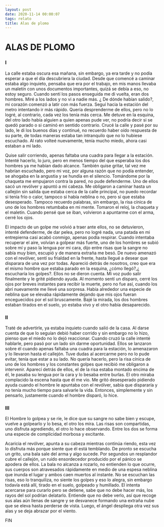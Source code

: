 ```yaml
---
layout: post
date: 2020-11-14 00:00:07
tags: relato
title: Alas de plomo
---
```

# ALAS DE PLOMO

### I

La calle estaba oscura esa mañana, sin embargo, ya era tarde y no podía
   esperar a que el día descubriera la ciudad. Desde que comencé a caminar
   estaba algo inquieto, pensaba que era por el trabajo, en mis manos
   llevaba un maletín con unos documentos importantes, quizá se debía a
   eso, no estoy seguro. Cuando sentí los pasos enseguida me di vuelta,
   eran dos hombres. Miré a los lados y no vi a nadie más. ¿ De dónde
   habían salido?, mi corazón comenzó a latir con más fuerza. Seguí hacia
   la estación del metro intentando ir más rápido. Quería desprenderme de
   ellos, pero no lo logré, al contrario, cada vez los tenía más cerca. Me
   detuve en la esquina, del otro lado había alguien a quien apenas pude
   ver, no podría decir si se quedó parado o si caminó en sentido
   contrario. Crucé la calle y pasé por su lado, le di los buenos días y
   continué, no recuerdo haber oído respuesta de su parte, de todas
   maneras estaba tan intranquilo que no lo hubiese escuchado. Al rato
   volteé nuevamente, tenía mucho miedo, ahora casi estaban a mi lado.
 
   Quise salir corriendo, apenas faltaba una cuadra para llegar a la
   estación. Intenté hacerlo, lo juro, pero en menos tiempo del que
   esperaba los dos hombres ya me habían dado alcance. También quise
   gritar, tal vez me habrían escuchado, pero mi voz, por alguna razón que
   no podía entender, se ahogaba en la angustia y se hundía en el
   silencio. Tomándome por la chaqueta me empujaron contra la pared, no
   pude defenderme. Uno de ellos sacó un revólver y apuntó a mi cabeza. Me
   obligaron a caminar hasta un callejón sin salida que estaba cerca de la
   calle principal, no puedo recordar si tenía frío o calor, tampoco si
   había neblina o no, pero sí que estaba desesperado. Tampoco recuerdo
   palabras, sin embargo, la risa cínica de uno de los hombres retumbaba
   en mi mente. Tomaron el reloj, la chaqueta y el maletín. Cuando pensé
   que se iban, volvieron a apuntarme con el arma, cerré los ojos.

   El impacto de un golpe me volvió a traer ante ellos, no se detuvieron,
   intenté defenderme, de dar pelea, pero no logré nada, una patada en mi
   entrepierna casi acabó conmigo, apenas podía respirar. Cuando intentaba
   recuperar el aire, volvían a golpear más fuerte, uno de los hombres se
   subió sobre mí y paso la lengua por mi cara, dijo entre risas que la
   sangre no sabía muy bien, escupió y de manera extraña me besó. De nuevo
   amenazó con el revólver, sentí su frialdad en la frente, hasta llegué a
   desear que disparara de una vez por todas. Apareció detrás de nosotros,
   creo que era el mismo hombre que estaba parado en la esquina, ¿cómo
   llegó?,¿ escucharía los golpes?. Ellos no se dieron cuenta. Mi voz pudo
   salir finalmente y le grité pidiendo ayuda. Al momento sentí un
   disparo, cerré los ojos por breves instantes para recibir la muerte,
   pero no fue así, cuando los abrí nuevamente me llevé una sorpresa.
   Había alrededor una especie de neblina que se elevaba rápidamente
   dejando que mis ojos fueran enceguecidos por el sol bruscamente. Bajé
   la mirada, los dos hombres estaban tirados en el suelo, yo estaba vivo
   y el otro había desaparecido.

### II

Traté de advertirle, ya estaba inquieto cuando salió de la casa. Al
   darse cuenta de que lo seguían debió haber corrido y sin embargo no lo
   hizo, pienso que el miedo no lo dejó reaccionar. Cuando cruzó la calle
   intenté hablarle, pero pasó por un lado sin darme oportunidad. Ellos se
   lanzaron sobre él cuando apenas faltaba una cuadra para la estación, lo
   amenazaron y lo llevaron hasta el callejón. Tuve dudas al acercarme
   pero no lo pude evitar, tenía que estar a su lado. No quería hacerlo,
   pero la risa cínica de uno de los hombres y los constantes golpes que
   recibió me obligaron a intervenir. Aparecí detrás de ellos, el de la
   risa estaba montado encima de él, le pasaba su lengua por la cara y lo
   besaba entre burlas. El otro miraba complacido la escena hasta que él
   me vio. Me gritó desesperado pidiendo ayuda cuando el hombre le
   apuntaba con el revólver, sabía que dispararía y no tenía mucho tiempo
   para salvarle la vida. Entonces, simplemente y sin pensarlo, justamente
   cuando el hombre disparó, lo hice.
 
### III

El Hombre lo golpea y se ríe, le dice que su sangre no sabe bien y
   escupe, vuelve a golpearlo y lo besa, el otro los mira. Las risas son
   compartidas, uno disfruta agrediendo, el otro lo hace observando. Entre
   los dos se forma una especie de complicidad morbosa y excitante.

   Acaricia el revólver, apunta a su cabeza mientras continúa riendo, esta
   vez lo disfruta más porque siente que él está temblando. De pronto se
   escucha un grito, una bala sale del arma y algo sucede. Por segundos un
   resplandor cubre el callejón, un ruido ensordecedor producido por el
   pánico se apodera de ellos. La bala no alcanza a rozarlo, no entienden
   lo que ocurre, sus cuerpos son atravesados rápidamente en medio de una
   espesa neblina que inunda el lugar y ambos caen muertos al instante. No
   se escuchan las risas, eso lo tranquiliza, no siente los golpes y eso
   lo alegra, sin embargo todavía está allí, tirado en el suelo, golpeado
   y humillado. El intenta acercarse para curarlo pero se detiene, sabe
   que no debe hacer más, los rayos del sol podrían delatarlo. Entiende
   que no debe verlo, así que recoge sus alas aún llenas de sangre y se
   desvanece formando una extraña nube que se eleva hasta perderse de
   vista. Luego, el ángel despliega otra vez sus alas y se deja abrazar
   por el viento.

   FIN
